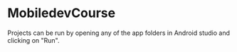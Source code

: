 # MobiledevCourse

Projects can be run by opening any of the app folders in Android studio and clicking on "Run".
